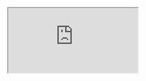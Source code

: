 <html lang="en">
<head>
    <meta charset="UTF-8">
    <meta http-equiv="X-UA-Compatible" content="IE=edge">
    <meta name="viewport" content="width=device-width, initial-scale=1.0">
    <title>SK Classes</title>
     <link rel="icon" href="icon.png">
</head>

<body>

<iframe src="https://docs.google.com/spreadsheets/d/e/2PACX-1vSItlLWkUWugHXT7Qht7p81IzXIV557JyaJtmMMo4oDDyWFpF0PD9cBN1-eu_EWgQ/pubhtml?widget=true&amp;headers=false"></iframe>

</body>
</html>
